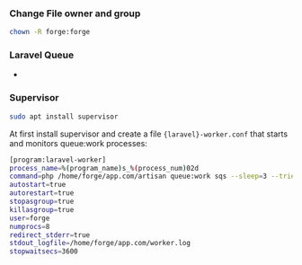 ### Change File owner and group

```bash
chown -R forge:forge
```

### Laravel Queue 
* 

### Supervisor

```bash
sudo apt install supervisor
```

At first install supervisor and create a file `{laravel}-worker.conf` that starts and monitors queue:work processes:

```bash
[program:laravel-worker]
process_name=%(program_name)s_%(process_num)02d
command=php /home/forge/app.com/artisan queue:work sqs --sleep=3 --tries=3 --max-time=3600
autostart=true
autorestart=true
stopasgroup=true
killasgroup=true
user=forge
numprocs=8
redirect_stderr=true
stdout_logfile=/home/forge/app.com/worker.log
stopwaitsecs=3600
```


